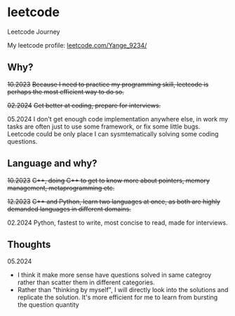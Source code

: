 # leetcode

Leetcode Journey

My leetcode profile: [leetcode.com/Yange_9234/](https://leetcode.com/Yange_9234/)

## Why?

~~10.2023~~
~~Because I need to practice my programming skill, leetcode is perhaps the most efficient way to do so.~~

~~02.2024~~
~~Get better at coding, prepare for interviews.~~

05.2024
I don't get enough code implementation anywhere else, in work my tasks are often just to use some framework, or fix some little bugs. Leetcode could be only place I can sysmtematically solving some coding questions.



## Language and why?

~~10.2023~~
~~C++, doing C++ to get to know more about pointers, memory management, metaprogramming etc.~~

~~12.2023~~
~~C++ and Python, learn two languages at once, as both are highly demanded languages in different domains.~~

02.2024
Python, fastest to write, most concise to read, made for interviews.

## Thoughts

05.2024
+ I think it make more sense have questions solved in same categroy rather than scatter them in different categories.
+ Rather than "thinking by myself", I will directly look into the solutions and replicate the solution. It's more efficient for me to learn from bursting the question quantity
